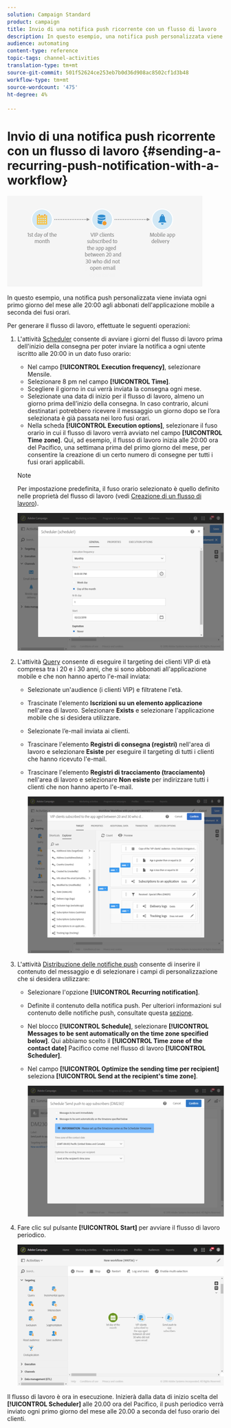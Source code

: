 ```yaml
---
solution: Campaign Standard
product: campaign
title: Invio di una notifica push ricorrente con un flusso di lavoro
description: In questo esempio, una notifica push personalizzata viene inviata ogni primo giorno del mese alle 20:00 agli abbonati dell'applicazione mobile a seconda dei fusi orari.
audience: automating
content-type: reference
topic-tags: channel-activities
translation-type: tm+mt
source-git-commit: 501f52624ce253eb7b0d36d908ac8502cf1d3b48
workflow-type: tm+mt
source-wordcount: '475'
ht-degree: 4%

---
```



# Invio di una notifica push ricorrente con un flusso di lavoro {#sending-a-recurring-push-notification-with-a-workflow}

![](assets/wkf_push_example_1.png)

In questo esempio, una notifica push personalizzata viene inviata ogni primo giorno del mese alle 20:00 agli abbonati dell&#39;applicazione mobile a seconda dei fusi orari.

Per generare il flusso di lavoro, effettuate le seguenti operazioni:

1. L&#39;attività [Scheduler](../../automating/using/scheduler.md) consente di avviare i giorni del flusso di lavoro prima dell&#39;inizio della consegna per poter inviare la notifica a ogni utente iscritto alle 20:00 in un dato fuso orario:

   * Nel campo **[!UICONTROL Execution frequency]**, selezionare Mensile.
   * Selezionare 8 pm nel campo **[!UICONTROL Time]**.
   * Scegliere il giorno in cui verrà inviata la consegna ogni mese.
   * Selezionate una data di inizio per il flusso di lavoro, almeno un giorno prima dell’inizio della consegna. In caso contrario, alcuni destinatari potrebbero ricevere il messaggio un giorno dopo se l’ora selezionata è già passata nei loro fusi orari.
   * Nella scheda **[!UICONTROL Execution options]**, selezionare il fuso orario in cui il flusso di lavoro verrà avviato nel campo **[!UICONTROL Time zone]**. Qui, ad esempio, il flusso di lavoro inizia alle 20:00 ora del Pacifico, una settimana prima del primo giorno del mese, per consentire la creazione di un certo numero di consegne per tutti i fusi orari applicabili.

   >[!NOTE]
   >
   >Per impostazione predefinita, il fuso orario selezionato è quello definito nelle proprietà del flusso di lavoro (vedi [Creazione di un flusso di lavoro](../../automating/using/building-a-workflow.md)).

   ![](assets/wkf_push_example_5.png)

1. L&#39;attività [Query](../../automating/using/query.md) consente di eseguire il targeting dei clienti VIP di età compresa tra i 20 e i 30 anni, che si sono abbonati all&#39;applicazione mobile e che non hanno aperto l&#39;e-mail inviata:

   * Selezionate un&#39;audience (i clienti VIP) e filtratene l&#39;età.
   * Trascinate l&#39;elemento **Iscrizioni su un elemento applicazione** nell&#39;area di lavoro. Selezionare **Exists** e selezionare l&#39;applicazione mobile che si desidera utilizzare.
   * Selezionate l’e-mail inviata ai clienti.
   * Trascinare l&#39;elemento **Registri di consegna (registri)** nell&#39;area di lavoro e selezionare **Esiste** per eseguire il targeting di tutti i clienti che hanno ricevuto l&#39;e-mail.
   * Trascinare l&#39;elemento **Registri di tracciamento (tracciamento)** nell&#39;area di lavoro e selezionare **Non esiste** per indirizzare tutti i clienti che non hanno aperto l&#39;e-mail.

      ![](assets/wkf_push_example_2.png)

1. L&#39;attività [Distribuzione delle notifiche push](../../automating/using/push-notification-delivery.md) consente di inserire il contenuto del messaggio e di selezionare i campi di personalizzazione che si desidera utilizzare:

   * Selezionare l&#39;opzione **[!UICONTROL Recurring notification]**.
   * Definite il contenuto della notifica push. Per ulteriori informazioni sul contenuto delle notifiche push, consultate questa [sezione](../../channels/using/preparing-and-sending-a-push-notification.md).
   * Nel blocco **[!UICONTROL Schedule]**, selezionare **[!UICONTROL Messages to be sent automatically on the time zone specified below]**. Qui abbiamo scelto il **[!UICONTROL Time zone of the contact date]** Pacifico come nel flusso di lavoro **[!UICONTROL Scheduler]**.
   * Nel campo **[!UICONTROL Optimize the sending time per recipient]** seleziona **[!UICONTROL Send at the recipient's time zone]**.

      ![](assets/wkf_push_example_4.png)

1. Fare clic sul pulsante **[!UICONTROL Start]** per avviare il flusso di lavoro periodico.

   ![](assets/wkf_push_example_3.png)

Il flusso di lavoro è ora in esecuzione. Inizierà dalla data di inizio scelta del **[!UICONTROL Scheduler]** alle 20.00 ora del Pacifico, il push periodico verrà inviato ogni primo giorno del mese alle 20.00 a seconda del fuso orario dei clienti.
